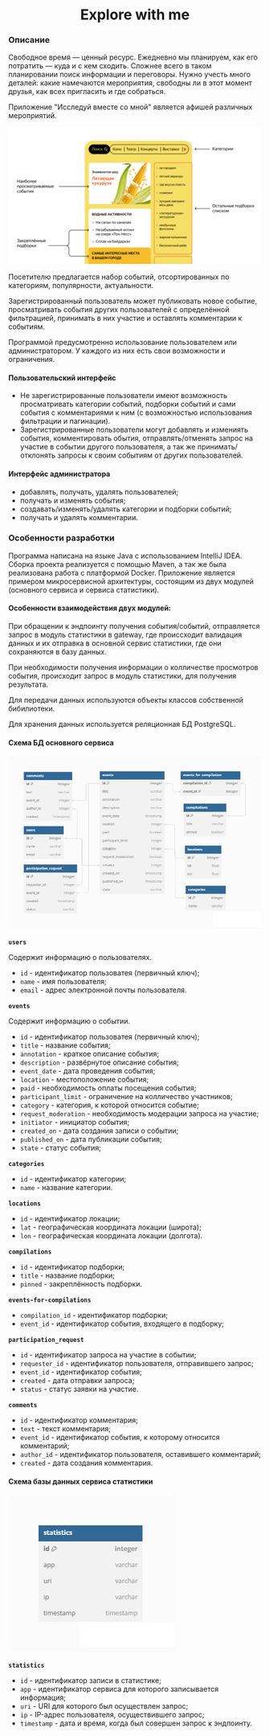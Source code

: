 <div id="header" align="center">

# Explore with me
</div>

### Описание

Свободное время — ценный ресурс. Ежедневно мы планируем, как его потратить — куда и с кем сходить. Сложнее всего в таком планировании поиск информации и переговоры. Нужно учесть много деталей: какие намечаются мероприятия, свободны ли в этот момент друзья, как всех пригласить и где собраться.

Приложение "Исследуй вместе со мной" является афишей различных мероприятий.

![Пользовательский интерфейс](image.png)

Посетителю предлагается набор событий, отсортированных по категориям, популярности, актуальности.

Зарегистрированный пользователь может публиковать новое событие, просматривать события других пользователей с определённой фильтрацией, принимать в них участие и оставлять комментарии к событиям.

Программой предусмотренно использование пользователем или администратором. У каждого из них есть свои возможности и ограничения.

#### Пользовательский интерфейс

- Не зарегистрированные пользователи имеют возможность просматривать категории событий, подборки событий и сами события с комментариями к ним (с возможностью использования фильтрации и пагинации).
- Зарегистрированные пользователи могут добавлять и измениять события, комментировать обытия, отправлять/отменять запрос на участие в событии другого пользователя, а так же принимать/отклонять запросы к своим событиям от других пользователей.

#### Интерфейс администратора

- добавлять, получать, удалять пользователей;
- получать и изменять события;
- создавать/изменять/удалять категории и подборки событий;
- получать и удалять комментарии.

### Особенности разработки

Программа написана на языке Java с использованием IntelliJ IDEA.
Сборка проекта реализуется с помощью Maven, а так же была реализована работа с платформой Docker.
Приложение является примером микросервисной архитектуры, состоящим из двух модулей (основного сервиса и сервиса статистики).

#### Особенности взаимодействия двух модулей:

При обращении к эндпоинту получения события/событий, отправляется запрос в модуль статистики в gateway, где происсходит  валидация данных и их отправка в основной сервис статистики, где они сохраняются в базу данных.

При необходимости получения информации о колличестве просмотров события, происходит запрос в модуль статистики, для получения результата.

Для передачи данных используются объекты классов собственной бибилиотеки.

Для хранения данных используется реляционная БД PostgreSQL.

#### Схема БД основного сервиса

![База данных основного сервиса](bd-service.png)

**`users`**

Содержит информацию о пользователях.

- `id` - идентификатор пользоватея (первичный ключ);
- `name` - имя пользователя;
- `email` - адрес электронной почты пользователя.

**`events`**

Содержит информацию о событии.

- `id` - идентификатор пользоватея (первичный ключ);
- `title` - название события;
- `annotation` - краткое описание события;
- `description` - развёрнутое описание события;
- `event_date` - дата проведения события;
- `location` - местоположение события;
- `paid` - необходимость оплаты посещения события;
- `participant_limit` - ограничение на колличество участников;
- `category` - категория, к которой относится событие;
- `request_moderation` - необходимость модерации запроса на участие;
- `initiator` - инициатор события;
- `created_on` - дата создания записи о событии;
- `published_on` - дата публикации события;
- `state` - статус события;

**`categories`**

- `id` - идентификатор категории;
- `name` - название категории.

**`locations`**

- `id` - идентификатор локации;
- `lat` - географическая координата локации (широта);
- `lon` - географическая координата локации (долгота).

**`compilations`**

- `id` - идентификатор подборки;
- `title` - название подборки;
- `pinned` - закреплённость подборки.

**`events-for-compilations`**

- `compilation_id` - идентификатор подборки;
- `event_id` - идентификатор события, входящего в подборку;

**`participation_request`**

- `id` - идентификатор запроса на участие в событии;
- `requester_id` - идентификатор пользователя, отправившего запрос;
- `event_id` - идентификатор события;
- `created` - дата отправки запроса;
- `status` - статус заявки на участие.

**`comments`**

- `id` - идентификатор комментария;
- `text` - текст комментария;
- `event_id` - идентификатор события, к которому относится комментарий;
- `author_id` - идентификатор пользователя, оставившего комментарий;
- `created` - дата создания комментария.


#### Схема базы данных сервиса статистики

![База данных сервиса статистики](bd-statistics.png)

**`statistics`**

- `id` - идентификатор записи в статистике;
- `app` - идентификатор сервиса для которого записывается информация;
- `uri` - URI для которого был осуществлен запрос;
- `ip` - IP-адрес пользователя, осуществившего запрос;
- `timestamp` - дата и время, когда был совершен запрос к эндпоинту.

